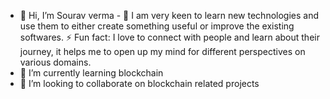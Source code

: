 - 👋 Hi, I’m Sourav verma - 👀 I am very keen to learn new technologies and use them to either create something useful or improve the existing softwares.
     ⚡ Fun fact: I love to connect with people and learn about their journey, it helps me to open up my mind for different perspectives on various domains.
- 🌱 I’m currently learning blockchain 
- 💞️ I’m looking to collaborate on blockchain related projects

<!---
Toba997/Toba997 is a ✨ special ✨ repository because its `README.md` (this file) appears on your GitHub profile.
You can click the Preview link to take a look at your changes.
--->
